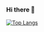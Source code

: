 ### Hi there 👋

[![Top Langs](https://github-readme-stats.vercel.app/api/top-langs/?username=nrobinson12&theme=github_dark_dimmed)](https://github.com/anuraghazra/github-readme-stats)

<!--
**nrobinson12/nrobinson12** is a ✨ _special_ ✨ repository because its `README.md` (this file) appears on your GitHub profile.

Here are some ideas to get you started:

- 🔭 I’m currently working on ...
- 🌱 I’m currently learning ...
- 👯 I’m looking to collaborate on ...
- 🤔 I’m looking for help with ...
- 💬 Ask me about ...
- 📫 How to reach me: ...
- 😄 Pronouns: ...
- ⚡ Fun fact: ...
-->
